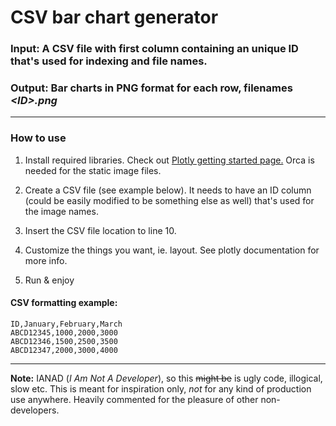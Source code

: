 # CSV bar chart generator

### **Input:** A CSV file with first column containing an unique ID that's used for indexing and file names.

### **Output:** Bar charts in PNG format for each row, filenames *&lt;ID&gt;.png*
    
---

### How to use

1. Install required libraries. Check out [Plotly getting started page.](https://plot.ly/python/getting-started/) Orca is needed for the static image files.

2. Create a CSV file (see example below). It needs to have an ID column (could be easily modified to be something else as well) that's used for the image names.

3. Insert the CSV file location to line 10.

4. Customize the things you want, ie. layout. See plotly documentation for more info.

5. Run & enjoy

#### CSV formatting example:

```
ID,January,February,March
ABCD12345,1000,2000,3000
ABCD12346,1500,2500,3500
ABCD12347,2000,3000,4000
```

---

**Note:** IANAD (*I Am Not A Developer*), so this ~~might be~~ is ugly code, illogical, slow etc. This is meant for inspiration only, *not* for any kind of production use anywhere. Heavily commented for the pleasure of other non-developers.

